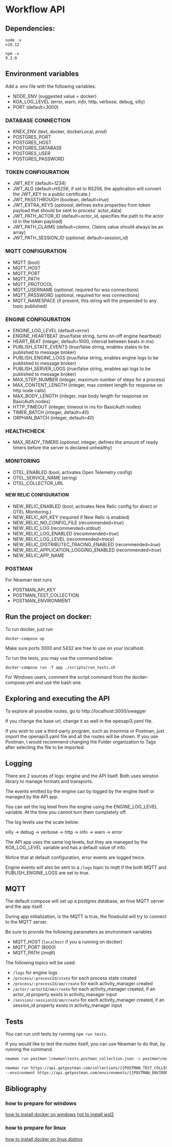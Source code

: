 # Workflow API
## Dependencies:

```
node -v
v18.12

npm -v
9.2.0
```

## Environment variables

Add a .env file with the following variables:

- NODE_ENV (suggested value = docker)
- KOA_LOG_LEVEL (error, warn, *info*, http, verbose, debug, silly)
- PORT (default=*3000*)

### DATABASE CONNECTION

- KNEX_ENV (text, docker, dockerLocal, *prod*)
- POSTGRES_PORT
- POSTGRES_HOST
- POSTGRES_DATABASE
- POSTGRES_USER
- POSTGRES_PASSWORD

### TOKEN CONFIGURATION

- JWT_KEY (default=*1234*)
- JWT_ALG (default=*HS256*, if set to RS256, the application will convert the JWT_KEY to a public certificate.)
- JWT_PASSTHROUGH (boolean, default=*true*)
- JWT_EXTRA_KEYS (_optional_, defines extra properties from token payload that should be sent to process' actor_data)
- JWT_PATH_ACTOR_ID (default=*actor_id*, specifies the path to the actor id in the token payload)
- JWT_PATH_CLAIMS (default=*claims*. Claims value should always be an array)
- JWT_PATH_SESSION_ID (_optional_, default=*session_id*)

### MQTT CONFIGURATION

- MQTT (bool)
- MQTT_HOST
- MQTT_PORT
- MQTT_PATH
- MQTT_PROTOCOL
- MQTT_USERNAME (_optional_, required for wss connections)
- MQTT_PASSWORD (_optional_, required for wss connections)
- MQTT_NAMESPACE (if present, this string will the prepended to any topic published)

### ENGINE CONFIGURATION

- ENGINE_LOG_LEVEL (default=*error*)
- ENGINE_HEARTBEAT (*true*/false string, turns on-off engine heartbeat)
- HEART_BEAT (integer, default=1000, interval between beats in ms)
- PUBLISH_STATE_EVENTS (*true*/false string, enables states to be published to message broker)
- PUBLISH_ENGINE_LOGS (*true*/false string, enables engine logs to be published to message broker)
- PUBLISH_SERVER_LOGS (*true*/false string, enables api logs to be published to message broker)
- MAX_STEP_NUMBER (integer, maximum number of steps for a process)
- MAX_CONTENT_LENGTH (integer, max content length for response on http node calls)
- MAX_BODY_LENGTH (integer, max body length for response on BasicAuth nodes)
- HTTP_TIMEOUT (integer, timeout in ms for BasicAuth nodes)
- TIMER_BATCH (integer, default=*40*)
- ORPHAN_BATCH (integer, default=*40*)

### HEALTHCHECK

- MAX_READY_TIMERS (_optional_, integer, defines the amount of ready timers before the server is declared unhealthy)

### MONITORING

- OTEL_ENABLED (bool, activates Open Telemetry config)
- OTEL_SERVICE_NAME (string)
- OTEL_COLLECTOR_URL

#### NEW RELIC CONFIGURATION

- NEW_RELIC_ENABLED (bool, activates New Relic config for direct or OTEL Monitoring.)
- NEW_RELIC_API_KEY (required if New Relic is enabled)
- NEW_RELIC_NO_CONFIG_FILE (recommended=*true*)
- NEW_RELIC_LOG (recommended=*stdout*)
- NEW_RELIC_LOG_ENABLED (recommended=*true*)
- NEW_RELIC_LOG_LEVEL (recommended=*trace*)
- NEW_RELIC_DISTRIBUTEC_TRACING_ENABLED (recommended=*true*)
- NEW_RELIC_APPLICATION_LOGGING_ENABLED (recommended=*true*)
- NEW_RELIC_APP_NAME

### POSTMAN

For Newman test runs

- POSTMAN_API_KEY
- POSTMAN_TEST_COLLECTION
- POSTMAN_ENVIRONMENT

## Run the project on docker:

To run docker, just run

```
docker-compose up
```

Make sure ports 3000 and 5432 are free to use on your localhost.

To run the tests, you may use the command below:

```
docker-compose run -T app ./scripts/run_tests.sh
```

For Windows users, comment the script command from the docker-compose.yml and use the bash one.

## Exploring and executing the API

To explore all possible routes, go to http://localhost:3000/swagger

If you change the base url, change it as well in the openapi3.yaml file.

If you wish to use a third-party program, such as Insomnia or Postman, just import the openapi3.yaml file and all the routes will be shown. If you use Postman, I would recommend changing the Folder organization to Tags after selecting the file to be imported.

## Logging

There are 2 sources of logs: engine and the API itself. Both uses winston library to manage formats and transports.

The events emitted by the engine can by logged by the engine itself or managed by the API app.

You can set the log level from the engine using the ENGINE_LOG_LEVEL variable. At the time you cannot turn them completely off.

The log levels use the scale below:

silly -> debug -> verbose -> http -> info -> warn -> error

The API app uses the same log levels, but they are managed by the KOA_LOG_LEVEL variable and has a default value of info.

Notice that at default configuration, error events are logged twice.

Engine events will also be sent to a ```/logs``` topic to mqtt if the both MQTT and PUBLISH_ENGINE_LOGS are set to true.

## MQTT

The default compose will set up a postgres database, an hive MQTT server and the app itself.

During app initialization, is the MQTT is true, the flowbuild will try to connect to the MQTT server.

Be sure to provide the following parameters as environment variables

- MQTT_HOST (```localhost``` if you a running on docker)
- MQTT_PORT (8000)
- MQTT_PATH (/mqtt)

The following topics will be used:
- ```/logs``` for engine logs
- ```/process/:processId/state``` for each process state created
- ```/process/:processId/am/create``` for each activity_manager created
- ```/actor/:actorId/am/create``` for each activity_manager created, if an actor_id property exists in activity_manager input
- ```/session/:sessionId/am/create``` for each activity_manager created, if an session_id property exists in activity_manager input

## Tests

You can run unit tests by running ```npm run tests```.

If you would like to test the routes itself, you can use Newman to do that, by running the command.

```bash
newman run postman \newman\tests.postman_collection.json -e postman\newman\local_environment.json

newman run https://api.getpostman.com/collections/{{POSTMAN_TEST_COLLECTION}}?apikey={{POSTMAN_API_KEY}}
--environment https://api.getpostman.com/environments/{{POSTMAN_ENVIRONMENT}}?apikey={{POSTMAN_API_KEY}}

``` 
## Bibliography

### how to prepare for windows

[how to install docker on windows](https://docs.docker.com/docker-for-windows/install/)
[hot to install wsl2](https://docs.microsoft.com/pt-br/windows/wsl/install-win10)

### how to prepare for linux

[how to install docker on linux distros](https://docs.docker.com/engine/install/)


